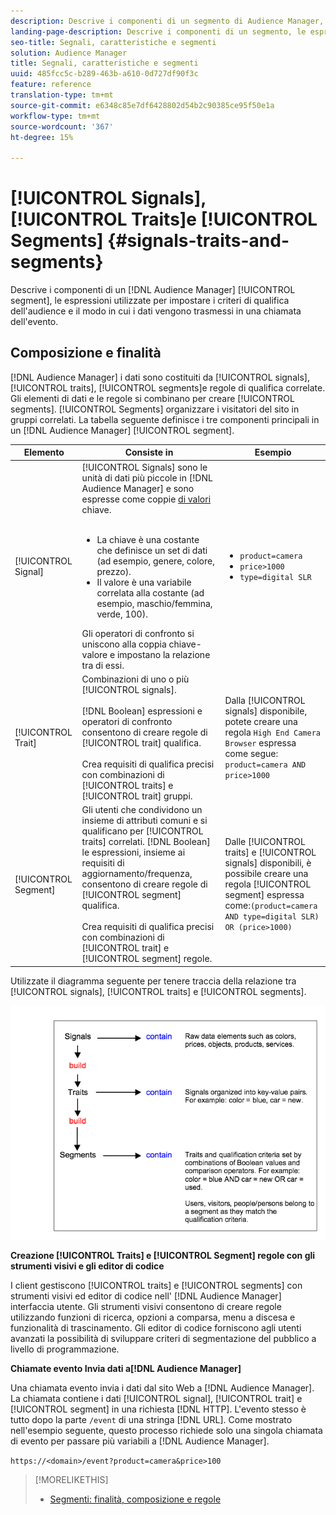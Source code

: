 ```yaml
---
description: Descrive i componenti di un segmento di Audience Manager, le espressioni utilizzate per impostare i criteri di qualificazione del pubblico e il modo in cui i dati vengono trasmessi in una chiamata dell’evento.
landing-page-description: Descrive i componenti di un segmento, le espressioni utilizzate per impostare i criteri di qualificazione del pubblico e la modalità di trasmissione dei dati.
seo-title: Segnali, caratteristiche e segmenti
solution: Audience Manager
title: Segnali, caratteristiche e segmenti
uuid: 485fcc5c-b289-463b-a610-0d727df90f3c
feature: reference
translation-type: tm+mt
source-git-commit: e6348c85e7df6428802d54b2c90385ce95f50e1a
workflow-type: tm+mt
source-wordcount: '367'
ht-degree: 15%

---
```



# [!UICONTROL Signals],  [!UICONTROL Traits]e  [!UICONTROL Segments] {#signals-traits-and-segments}

Descrive i componenti di un [!DNL Audience Manager] [!UICONTROL segment], le espressioni utilizzate per impostare i criteri di qualifica dell&#39;audience e il modo in cui i dati vengono trasmessi in una chiamata dell&#39;evento.

## Composizione e finalità

[!DNL Audience Manager] i dati sono costituiti da  [!UICONTROL signals],  [!UICONTROL traits],  [!UICONTROL segments]e regole di qualifica correlate. Gli elementi di dati e le regole si combinano per creare [!UICONTROL segments]. [!UICONTROL Segments] organizzare i visitatori del sito in gruppi correlati. La tabella seguente definisce i tre componenti principali in un [!DNL Audience Manager] [!UICONTROL segment].

| Elemento | Consiste in | Esempio |
|---|---|---|
| [!UICONTROL Signal] | [!UICONTROL Signals] sono le unità di dati più piccole in  [!DNL Audience Manager] e sono espresse come coppie [ di valori ](../reference/key-value-pairs-explained.md)chiave.<br><br><ul><li>La chiave è una costante che definisce un set di dati (ad esempio, genere, colore, prezzo).</li><li>Il valore è una variabile correlata alla costante (ad esempio, maschio/femmina, verde, 100).</li></ul>Gli operatori di confronto si uniscono alla coppia chiave-valore e impostano la relazione tra di essi. | <ul><li>`product=camera`</li><li>`price>1000`</li><li>`type=digital SLR`</li></ul> |
| [!UICONTROL Trait] | Combinazioni di uno o più [!UICONTROL signals].<br><br> [!DNL Boolean] espressioni e operatori di confronto consentono di creare regole di  [!UICONTROL trait] qualifica. <br><br>Crea requisiti di qualifica precisi con combinazioni di  [!UICONTROL traits] e  [!UICONTROL trait] gruppi. | Dalla [!UICONTROL signals] disponibile, potete creare una regola `High End Camera Browser` espressa come segue: `product=camera AND price>1000` |
| [!UICONTROL Segment] | Gli utenti che condividono un insieme di attributi comuni e si qualificano per [!UICONTROL traits] correlati. [!DNL Boolean] le espressioni, insieme ai requisiti di aggiornamento/frequenza, consentono di creare regole di  [!UICONTROL segment] qualifica.<br><br> Crea requisiti di qualifica precisi con combinazioni di  [!UICONTROL trait] e  [!UICONTROL segment] regole. | Dalle [!UICONTROL traits] e [!UICONTROL signals] disponibili, è possibile creare una regola [!UICONTROL segment] espressa come:`(product=camera AND type=digital SLR) OR (price>1000)` |

Utilizzate il diagramma seguente per tenere traccia della relazione tra [!UICONTROL signals], [!UICONTROL traits] e [!UICONTROL segments].

![](assets/signals-traits-segments.png)

**Creazione  [!UICONTROL Traits] e  [!UICONTROL Segment] regole con gli strumenti visivi e gli editor di codice**

I client gestiscono [!UICONTROL traits] e [!UICONTROL segments] con strumenti visivi ed editor di codice nell&#39; [!DNL Audience Manager] interfaccia utente. Gli strumenti visivi consentono di creare regole utilizzando funzioni di ricerca, opzioni a comparsa, menu a discesa e funzionalità di trascinamento. Gli editor di codice forniscono agli utenti avanzati la possibilità di sviluppare criteri di segmentazione del pubblico a livello di programmazione.

**Chiamate evento Invia dati a[!DNL Audience Manager]**

Una chiamata evento invia i dati dal sito Web a [!DNL Audience Manager]. La chiamata contiene i dati [!UICONTROL signal], [!UICONTROL trait] e [!UICONTROL segment] in una richiesta [!DNL HTTP]. L&#39;evento stesso è tutto dopo la parte `/event` di una stringa [!DNL URL]. Come mostrato nell&#39;esempio seguente, questo processo richiede solo una singola chiamata di evento per passare più variabili a [!DNL Audience Manager].

`https://<domain>/event?product=camera&price>100`

>[!MORELIKETHIS]
>
>* [Segmenti: finalità, composizione e regole](../features/segments/segments-purpose.md)

